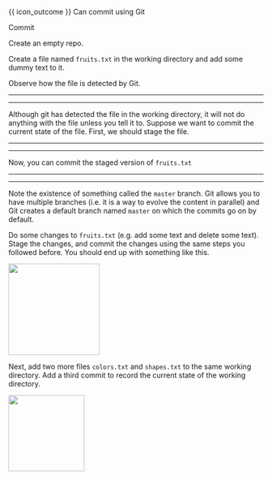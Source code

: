 <span id="prereqs"><panel src="../init/unit-inElsewhere-asFlat.md" boilerplate header="{{ icon_prereq }} %%Git & GitHub → Init%%" popup-url="{{ baseUrl }}/gitAndGithub/init" /></span>

<span id="outcomes">{{ icon_outcome }} Can commit using Git</span>

<span id="title">Commit</span>

<div id="body">

Create an empty repo.

Create a file named `fruits.txt` in the working directory and add some dummy text to it.

<tip-box type="definition">
  <include src="../../common/definitions.md#def-working-directory" />
</tip-box>

Observe how the file is detected by Git.

<tabs>
  <tab header="SourceTree">
    <include src="./sourcetree_1.md" />
  <hr></tab>
  <tab header="CLI">
    <include src="./cli_1.md" />
  <hr></tab>
</tabs>

Although git has detected the file in the working directory, it will not do anything with the file unless you tell it to. Suppose we want to commit the current state of the file. First, we should stage the file.

<tip-box type="definition">
  <include src="../../common/definitions.md#def-commit" />
</tip-box>

<tip-box type="definition">
  <include src="../../common/definitions.md#def-stage" />
</tip-box>

<tabs>
  <tab header="SourceTree">
    <include src="./sourcetree_2.md" />
  <hr></tab>
  <tab header="CLI">
    <include src="./cli_2.md" />
  <hr></tab>
</tabs>

Now, you can commit the staged version of `fruits.txt`

<tabs>
  <tab header="SourceTree">
    <include src="./sourcetree_3.md" />
  <hr></tab>
  <tab header="CLI">
    <include src="./cli_3.md" />
  <hr></tab>
</tabs>

Note the existence of something called the `master` branch. Git allows you to have multiple branches (i.e. it is a way to evolve the content in parallel) and Git creates a default branch named `master` on which the commits go on by default.

Do some changes to `fruits.txt` (e.g. add some text and delete some text). Stage the changes, and commit the changes using the same steps you followed before. You should end up with something like this.

<img src="{{baseUrl}}/gitAndGithub/commit/images/sourcetree_6.png" height="180" />
<p/>

Next, add two more files `colors.txt` and `shapes.txt` to the same working directory. Add a third commit to record the current state of the working directory.

<img src="{{baseUrl}}/gitAndGithub/commit/images/sourcetree_7.png" height="150" />
<p/>

</div>

<div id="extras">
  <include src="resources.md"/>
</div>